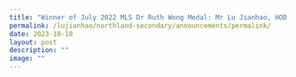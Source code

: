 ```yaml
---
title: "Winner of July 2022 MLS Dr Ruth Wong Medal: Mr Lu Jianhao, HOD Humanites"
permalink: /lujianhao/northland-secondary/announcements/permalink/
date: 2023-10-18
layout: post
description: ""
image: ""
---
```

